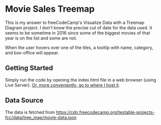 # Movie Sales Treemap

This is my answer to freeCodeCamp's Visualize Data with a Treemap Diagram project. I don't know the precise cut of date for the data used. It seems to be sometime in 2016 since some of the biggest movies of that year is on the list and some are not.

When the user hovers over one of the tiles, a tooltip with name, category, and box-office will appear.

## Getting Started

Simply run the code by opening the index.html file in a web browser (using Live Server). [Or, more conveniently, go to where I host it](https://robiniversen.com/visualize-data-with-a-treemap-diagram/).

## Data Source

The data is fetched from https://cdn.freecodecamp.org/testable-projects-fcc/data/tree_map/movie-data.json
